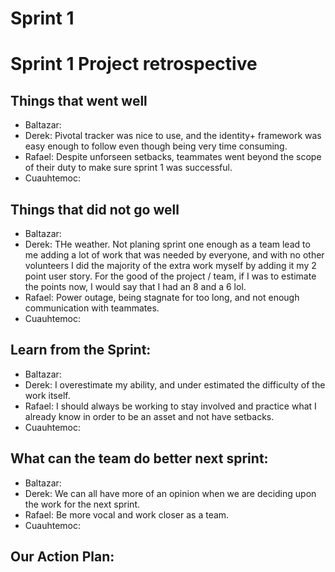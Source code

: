 Sprint 1
===========================

# Sprint 1 Project retrospective
## Things that went well 
- Baltazar: 
- Derek: Pivotal tracker was nice to use, and the identity+ framework was easy enough to follow even though being very time consuming.
- Rafael: Despite unforseen setbacks, teammates went beyond the scope of their duty to make sure sprint 1 was successful.
- Cuauhtemoc:

## Things that did not go well
- Baltazar:
- Derek: THe weather. Not planing sprint one enough as a team lead to me adding a lot of work that was needed by everyone, and with no other volunteers I did the majority of the extra work myself by adding it my 2 point user story. For the good of the project / team, if I was to estimate the points now, I would say that I had an 8 and a 6 lol.
- Rafael: Power outage, being stagnate for too long, and not enough communication with teammates.
- Cuauhtemoc:

## Learn from the Sprint: 
- Baltazar:
- Derek: I overestimate my ability, and under estimated the difficulty of the work itself.
- Rafael: I should always be working to stay involved and practice what I already know in order to be an asset and not have setbacks.
- Cuauhtemoc: 

## What can the team do better next sprint: 
- Baltazar: 
- Derek: We can all have more of an opinion when we are deciding upon the work for the next sprint. 
- Rafael: Be more vocal and work closer as a team.
- Cuauhtemoc: 

## Our Action Plan: 



